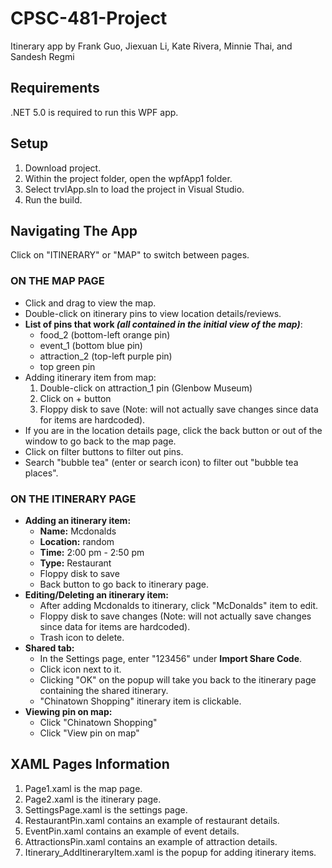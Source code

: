 # CPSC-481-Project
Itinerary app by Frank Guo, Jiexuan Li, Kate Rivera, Minnie Thai, and Sandesh Regmi

## Requirements
.NET 5.0 is required to run this WPF app.

## Setup
1. Download project.
2. Within the project folder, open the wpfApp1 folder.
3. Select trvlApp.sln to load the project in Visual Studio.
4. Run the build.

## Navigating The App
Click on "ITINERARY" or "MAP" to switch between pages.
### ON THE MAP PAGE
- Click and drag to view the map.
- Double-click on itinerary pins to view location details/reviews.
- **List of pins that work *(all contained in the initial view of the map)***: 
  - food_2 (bottom-left orange pin)
  - event_1 (bottom blue pin)
  - attraction_2 (top-left purple pin)
  - top green pin
- Adding itinerary item from map:
  1. Double-click on attraction_1 pin (Glenbow Museum)
  2. Click on + button
  3. Floppy disk to save (Note: will not actually save changes since data for items are hardcoded).
- If you are in the location details page, click the back button or out of the window to go back to the map page.
- Click on filter buttons to filter out pins.
- Search "bubble tea" (enter or search icon) to filter out "bubble tea places".
### ON THE ITINERARY PAGE
- **Adding an itinerary item:**
  - **Name:** Mcdonalds
  - **Location:** random
  - **Time:** 2:00 pm - 2:50 pm
  - **Type:** Restaurant
  - Floppy disk to save
  - Back button to go back to itinerary page.
- **Editing/Deleting an itinerary item:**
  - After adding Mcdonalds to itinerary, click "McDonalds" item to edit.
  - Floppy disk to save changes (Note: will not actually save changes since data for items are hardcoded).
  - Trash icon to delete.
- **Shared tab:**
  - In the Settings page, enter "123456" under **Import Share Code**.
  - Click icon next to it.
  - Clicking "OK" on the popup will take you back to the itinerary page containing the shared itinerary.
  - "Chinatown Shopping" itinerary item is clickable.
- **Viewing pin on map:**
  - Click "Chinatown Shopping"
  - Click "View pin on map"

## XAML Pages Information
1. Page1.xaml is the map page.
2. Page2.xaml is the itinerary page.
3. SettingsPage.xaml is the settings page.
4. RestaurantPin.xaml contains an example of restaurant details.
5. EventPin.xaml contains an example of event details.
6. AttractionsPin.xaml contains an example of attraction details.
7. Itinerary_AddItineraryItem.xaml is the popup for adding itinerary items.
